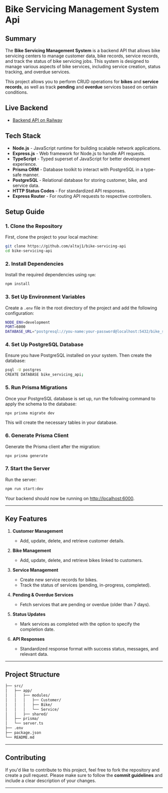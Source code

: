 # **Bike Servicing Management System Api**

## **Summary**

The **Bike Servicing Management System** is a backend API that allows bike servicing centers to manage customer data, bike records, service records, and track the status of bike servicing jobs. This system is designed to manage various aspects of bike services, including service creation, status tracking, and overdue services.

This project allows you to perform CRUD operations for **bikes** and **service records**, as well as track **pending** and **overdue** services based on certain conditions.

## **Live Backend**

- [Backend API on Railway](https://your-backend-link.railway.app)

## **Tech Stack**

- **Node.js** - JavaScript runtime for building scalable network applications.
- **Express.js** - Web framework for Node.js to handle API requests.
- **TypeScript** - Typed superset of JavaScript for better development experience.
- **Prisma ORM** - Database toolkit to interact with PostgreSQL in a type-safe manner.
- **PostgreSQL** - Relational database for storing customer, bike, and service data.
- **HTTP Status Codes** - For standardized API responses.
- **Express Router** - For routing API requests to respective controllers.

## **Setup Guide**

### 1. Clone the Repository

First, clone the project to your local machine:

```bash
git clone https://github.com/altaj1/bike-servicing-api
cd bike-servicing-api
```

### 2. Install Dependencies

Install the required dependencies using `npm`:

```bash
npm install
```

### 3. Set Up Environment Variables

Create a `.env` file in the root directory of the project and add the following configuration:

```bash
NODE_ENV=development
PORT=6000
DATABASE_URL="postgresql://you-name:your-password@localhost:5432/bike_servicing_api?schema=public"
```

### 4. Set Up PostgreSQL Database

Ensure you have PostgreSQL installed on your system. Then create the database:

```bash
psql -U postgres
CREATE DATABASE bike_servicing_api;
```

### 5. Run Prisma Migrations

Once your PostgreSQL database is set up, run the following command to apply the schema to the database:

```bash
npx prisma migrate dev
```

This will create the necessary tables in your database.

### 6. Generate Prisma Client

Generate the Prisma client after the migration:

```bash
npx prisma generate
```

### 7. Start the Server

Run the server:

```bash
npm run start:dev
```

Your backend should now be running on [http://localhost:6000](http://localhost:6000).

---

## **Key Features**

1. **Customer Management**
   - Add, update, delete, and retrieve customer details.
2. **Bike Management**

   - Add, update, delete, and retrieve bikes linked to customers.

3. **Service Management**

   - Create new service records for bikes.
   - Track the status of services (pending, in-progress, completed).

4. **Pending & Overdue Services**

   - Fetch services that are pending or overdue (older than 7 days).

5. **Status Updates**

   - Mark services as completed with the option to specify the completion date.

6. **API Responses**
   - Standardized response format with success status, messages, and relevant data.

---

## **Project Structure**

```bash
├── src/
│   ├── app/
│   │   ├── modules/
│   │   │   ├── Customer/
│   │   │   ├── Bike/
│   │   │   └── Service/
│   │   ├── shared/
│   ├── prisma/
│   └── server.ts
├── .env
├── package.json
└── README.md
```

---

## **Contributing**

If you'd like to contribute to this project, feel free to fork the repository and create a pull request. Please make sure to follow the **commit guidelines** and include a clear description of your changes.

---

